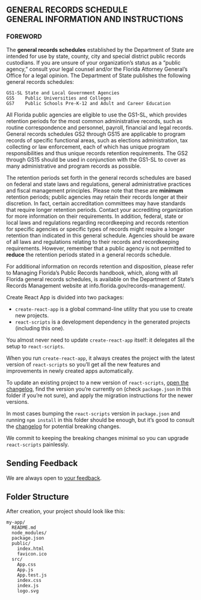 ## GENERAL RECORDS SCHEDULE </br>GENERAL INFORMATION AND INSTRUCTIONS

### FOREWORD

The **general records schedules** established by the Department of State are intended for use by state,
county, city and special district public records custodians. If you are unsure of your organization’s status
as a “public agency,” consult your legal counsel and/or the Florida Attorney General’s Office for a legal
opinion. The Department of State publishes the following general records schedules:

```
GS1-SL State and Local Government Agencies
GS5    Public Universities and Colleges
GS7    Public Schools Pre-K-12 and Adult and Career Education
```


All Florida public agencies are eligible to use the GS1-SL, which provides retention periods for the most
common administrative records, such as routine correspondence and personnel, payroll, financial and
legal records. General records schedules GS2 through GS15 are applicable to program records of
specific functional areas, such as elections administration, tax collecting or law enforcement, each of
which has unique program responsibilities and thus unique records retention requirements. The GS2
through GS15 should be used in conjunction with the GS1-SL to cover as many administrative and
program records as possible.

The retention periods set forth in the general records schedules are based on federal and state laws and
regulations, general administrative practices and fiscal management principles. Please note that these
are **minimum** retention periods; public agencies may retain their records longer at their discretion. In fact,
certain accreditation committees may have standards that require longer retention periods. Contact your
accrediting organization for more information on their requirements. In addition, federal, state or local
laws and regulations regarding recordkeeping and records retention for specific agencies or specific types
of records might require a longer retention than indicated in this general schedule. Agencies should be
aware of all laws and regulations relating to their records and recordkeeping requirements. However,
remember that a public agency is not permitted to **reduce** the retention periods stated in a general
records schedule.

For additional information on records retention and disposition, please refer to Managing Florida’s Public
Records handbook, which, along with all Florida general records schedules, is available on the
Department of State’s Records Management website at info.florida.gov/records-management/. 


Create React App is divided into two packages:

* `create-react-app` is a global command-line utility that you use to create new projects.
* `react-scripts` is a development dependency in the generated projects (including this one).

You almost never need to update `create-react-app` itself: it delegates all the setup to `react-scripts`.

When you run `create-react-app`, it always creates the project with the latest version of `react-scripts` so you’ll get all the new features and improvements in newly created apps automatically.

To update an existing project to a new version of `react-scripts`, [open the changelog](https://github.com/facebookincubator/create-react-app/blob/master/CHANGELOG.md), find the version you’re currently on (check `package.json` in this folder if you’re not sure), and apply the migration instructions for the newer versions.

In most cases bumping the `react-scripts` version in `package.json` and running `npm install` in this folder should be enough, but it’s good to consult the [changelog](https://github.com/facebookincubator/create-react-app/blob/master/CHANGELOG.md) for potential breaking changes.

We commit to keeping the breaking changes minimal so you can upgrade `react-scripts` painlessly.

## Sending Feedback

We are always open to [your feedback](https://github.com/facebookincubator/create-react-app/issues).

## Folder Structure

After creation, your project should look like this:

```
my-app/
  README.md
  node_modules/
  package.json
  public/
    index.html
    favicon.ico
  src/
    App.css
    App.js
    App.test.js
    index.css
    index.js
    logo.svg
```
